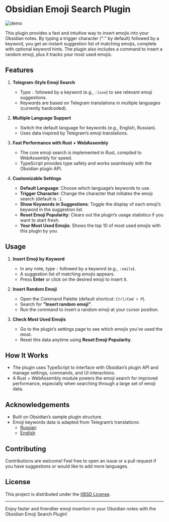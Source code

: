 # Obsidian Emoji Search Plugin

![demo](https://github.com/user-attachments/assets/22517d21-6493-430e-bd03-3b2cc6f41f1e)

This plugin provides a fast and intuitive way to insert emojis into your Obsidian notes. By typing a trigger character (":" by default) followed by a keyword, you get an instant suggestion list of matching emojis, complete with optional keyword hints. The plugin also includes a command to insert a random emoji, plus it tracks your most used emojis.

## Features

1. **Telegram-Style Emoji Search**  
   - Type `:` followed by a keyword (e.g., `:love`) to see relevant emoji suggestions.
   - Keywords are based on Telegram translations in multiple languages (currently hardcoded).

2. **Multiple Language Support**  
   - Switch the default language for keywords (e.g., English, Russian).
   - Uses data inspired by Telegram’s emoji translations.

3. **Fast Performance with Rust + WebAssembly**  
   - The core emoji search is implemented in Rust, compiled to WebAssembly for speed.
   - TypeScript provides type safety and works seamlessly with the Obsidian plugin API.

4. **Customizable Settings**  
   - **Default Language**: Choose which language’s keywords to use.
   - **Trigger Character**: Change the character that initiates the emoji search (default is `:`).
   - **Show Keywords in Suggestions**: Toggle the display of each emoji’s keyword in the suggestion list.
   - **Reset Emoji Popularity**: Clears out the plugin’s usage statistics if you want to start fresh.
   - **Your Most Used Emojis**: Shows the top 10 of most used emojis with this plugin by you.

## Usage

1. **Insert Emoji by Keyword**  
   - In any note, type `:` followed by a keyword (e.g., `:smile`).
   - A suggestion list of matching emojis appears.  
   - Press **Enter** or click on the desired emoji to insert it.

2. **Insert Random Emoji**  
   - Open the Command Palette (default shortcut: `Ctrl/Cmd + P`).
   - Search for **"Insert random emoji"**.
   - Run the command to insert a random emoji at your cursor position.

3. **Check Most Used Emojis**  
   - Go to the plugin’s settings page to see which emojis you’ve used the most.
   - Reset this data anytime using **Reset Emoji Popularity**.

## How It Works

- The plugin uses TypeScript to interface with Obsidian’s plugin API and manage settings, commands, and UI interactions.
- A Rust + WebAssembly module powers the emoji search for improved performance, especially when searching through a large set of emoji data.

## Acknowledgements

- Built on Obsidian’s sample plugin structure.
- Emoji keywords data is adapted from Telegram’s translations:
  - [Russian](https://translations.telegram.org/ru/emoji)  
  - [English](https://translations.telegram.org/en/emoji)

## Contributing

Contributions are welcome! Feel free to open an issue or a pull request if you have suggestions or would like to add more languages.

## License

This project is distributed under the [0BSD License](LICENSE).

---

Enjoy faster and friendlier emoji insertion in your Obsidian notes with the Obsidian Emoji Search Plugin!
